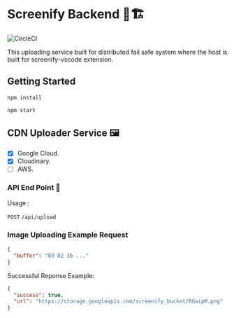 # Screenify Backend 📸🏗️

![CircleCI](https://img.shields.io/circleci/build/github/AdamMomen/blocks-backend/master)

This uploading service built for distributed fail safe system where the host is built for screenify-vscode extension.
<!-- ![Demo](d) -->

## Getting Started

```js
npm install

npm start
```

## CDN Uploader Service 🖼️

- [x] Google Cloud.
- [x] Cloudinary.
- [ ] AWS.

### API End Point 📡

Usage :

`POST` `/api/upload`

### Image Uploading Example Request

```json
{
  "buffer": "89 82 36 ..."
}
```

Successful Reponse Example:

```json
{
  "success": true,
  "url": "https://storage.googleapis.com/screenify_bucket/RGaipM.png"
}
```
